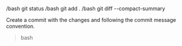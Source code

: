 /bash git status
/bash git add .
/bash git diff --compact-summary

Create a commit with the changes and following the commit message convention.

> bash
